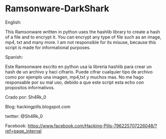 # Ramsonware-DarkShark
English:

This Ramsonware written in python uses the hashlib library to create a hash of a file and to encrypt it. You can encrypt any type of file such as an image, mp4, txt and many more. I am not responsible for its misuse, because this script is made for informational purposes.


Spanish:

Este Ramsonware escrito en python usa la libreria hashlib para crear un hash de un archivo y haci cifrarlo. Puede cifrar cualquier tipo de archivo como por ejemplo una imagen, mp4,txt y muchos mas. No me hago responsable por su mal uso, debido a que este script esta echo con propositos informativos.

Crado por: Sh4Rk_0

Blog: hackingpills.blogspot.com

twitter: @Sh4Rk_0

Facebook: https://www.facebook.com/Hacking-Pills-796225707226048/?ref=page_internal
